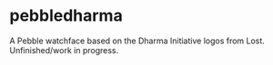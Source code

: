 pebbledharma
============

A Pebble watchface based on the Dharma Initiative logos from Lost. Unfinished/work in progress.
